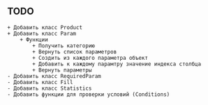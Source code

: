 ## TODO
    + Добавить класс Product
    + Добавить класс Param
        + Функции
            + Получить категорию
            + Вернуть список параметров
            + Создить из каждого параметра объект
            + Добавить к каждому парамтру значение индекса столбца
            + Вернуть параметры
    - Добавить класс RequiredParam
    - Добавить класс Fill
    - Добавить класс Statistics
    - Добавить функции для проверки условий (Conditions)